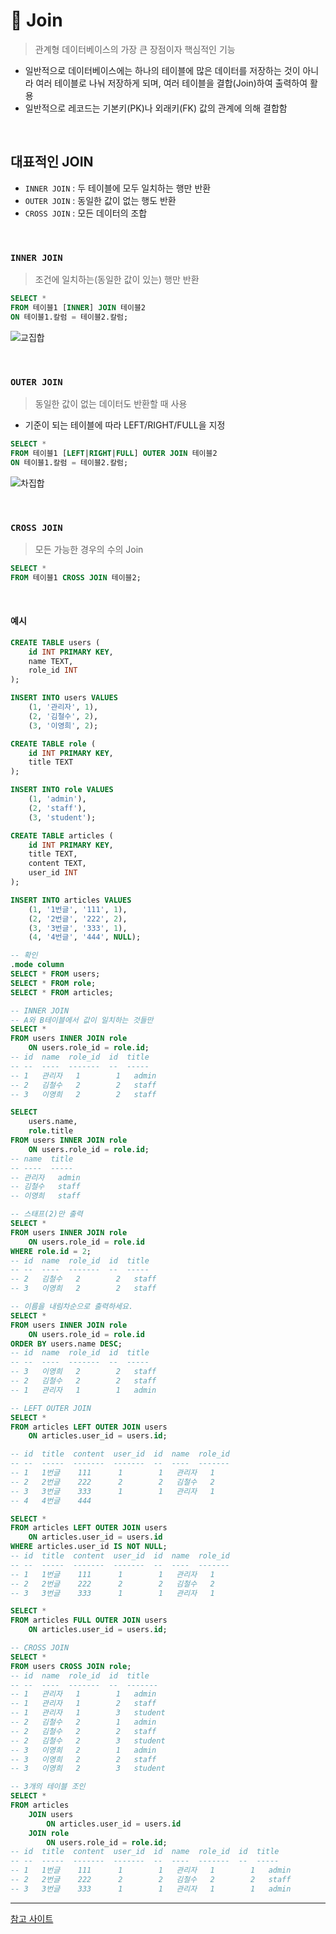 # 🔗 Join

> 관계형 데이터베이스의 가장 큰 장점이자 핵심적인 기능

- 일반적으로 데이터베이스에는 하나의 테이블에 많은 데이터를 저장하는 것이 아니라 여러 테이블로 나눠 저장하게 되며, 여러 테이블을 결합(Join)하여 출력하여 활용
- 일반적으로 레코드는 기본키(PK)나 외래키(FK) 값의 관계에 의해 결합함

<br>

## 대표적인 JOIN

- `INNER JOIN` : 두 테이블에 모두 일치하는 행만 반환
- `OUTER JOIN` : 동일한 값이 없는 행도 반환
- `CROSS JOIN` : 모든 데이터의 조합

<br>

### `INNER JOIN`

> 조건에 일치하는(동일한 값이 있는) 행만 반환

```sql
SELECT *
FROM 테이블1 [INNER] JOIN 테이블2
ON 테이블1.칼럼 = 테이블2.칼럼;
```

![교집합](db5.assets/01.png)

<br>

### `OUTER JOIN`

> 동일한 값이 없는 데이터도 반환할 때 사용

- 기준이 되는 테이블에 따라 LEFT/RIGHT/FULL을 지정

```sql
SELECT *
FROM 테이블1 [LEFT|RIGHT|FULL] OUTER JOIN 테이블2
ON 테이블1.칼럼 = 테이블2.칼럼;
```

![차집합](db5.assets/02.png)

<br>

### `CROSS JOIN`

> 모든 가능한 경우의 수의 Join

```sql
SELECT *
FROM 테이블1 CROSS JOIN 테이블2;
```

<br>

#### 예시

```sql
CREATE TABLE users (
    id INT PRIMARY KEY,
    name TEXT,
    role_id INT
);

INSERT INTO users VALUES 
    (1, '관리자', 1),
    (2, '김철수', 2),
    (3, '이영희', 2);

CREATE TABLE role (
    id INT PRIMARY KEY, 
    title TEXT
);

INSERT INTO role VALUES 
    (1, 'admin'),
    (2, 'staff'),
    (3, 'student');

CREATE TABLE articles (
    id INT PRIMARY KEY, 
    title TEXT,
    content TEXT,
    user_id INT
);

INSERT INTO articles VALUES 
    (1, '1번글', '111', 1),
    (2, '2번글', '222', 2),
    (3, '3번글', '333', 1),
    (4, '4번글', '444', NULL);

-- 확인
.mode column
SELECT * FROM users;
SELECT * FROM role;
SELECT * FROM articles;

-- INNER JOIN
-- A와 B테이블에서 값이 일치하는 것들만 
SELECT *
FROM users INNER JOIN role
    ON users.role_id = role.id;
-- id  name  role_id  id  title
-- --  ----  -------  --  -----
-- 1   관리자   1        1   admin
-- 2   김철수   2        2   staff
-- 3   이영희   2        2   staff

SELECT 
    users.name, 
    role.title
FROM users INNER JOIN role
    ON users.role_id = role.id;
-- name  title
-- ----  -----
-- 관리자   admin
-- 김철수   staff
-- 이영희   staff

-- 스태프(2)만 출력
SELECT *
FROM users INNER JOIN role
    ON users.role_id = role.id
WHERE role.id = 2;
-- id  name  role_id  id  title
-- --  ----  -------  --  -----
-- 2   김철수   2        2   staff
-- 3   이영희   2        2   staff

-- 이름을 내림차순으로 출력하세요.
SELECT *
FROM users INNER JOIN role
    ON users.role_id = role.id
ORDER BY users.name DESC;
-- id  name  role_id  id  title
-- --  ----  -------  --  -----
-- 3   이영희   2        2   staff
-- 2   김철수   2        2   staff
-- 1   관리자   1        1   admin

-- LEFT OUTER JOIN
SELECT * 
FROM articles LEFT OUTER JOIN users
    ON articles.user_id = users.id;

-- id  title  content  user_id  id  name  role_id
-- --  -----  -------  -------  --  ----  -------
-- 1   1번글    111      1        1   관리자   1
-- 2   2번글    222      2        2   김철수   2
-- 3   3번글    333      1        1   관리자   1
-- 4   4번글    444

SELECT * 
FROM articles LEFT OUTER JOIN users
    ON articles.user_id = users.id
WHERE articles.user_id IS NOT NULL;
-- id  title  content  user_id  id  name  role_id
-- --  -----  -------  -------  --  ----  -------
-- 1   1번글    111      1        1   관리자   1
-- 2   2번글    222      2        2   김철수   2
-- 3   3번글    333      1        1   관리자   1

SELECT * 
FROM articles FULL OUTER JOIN users
    ON articles.user_id = users.id;

-- CROSS JOIN
SELECT * 
FROM users CROSS JOIN role;
-- id  name  role_id  id  title
-- --  ----  -------  --  -------
-- 1   관리자   1        1   admin
-- 1   관리자   1        2   staff
-- 1   관리자   1        3   student
-- 2   김철수   2        1   admin
-- 2   김철수   2        2   staff
-- 2   김철수   2        3   student
-- 3   이영희   2        1   admin
-- 3   이영희   2        2   staff
-- 3   이영희   2        3   student

-- 3개의 테이블 조인
SELECT * 
FROM articles
    JOIN users
        ON articles.user_id = users.id
    JOIN role
        ON users.role_id = role.id;
-- id  title  content  user_id  id  name  role_id  id  title
-- --  -----  -------  -------  --  ----  -------  --  -----
-- 1   1번글    111      1        1   관리자   1        1   admin
-- 2   2번글    222      2        2   김철수   2        2   staff
-- 3   3번글    333      1        1   관리자   1        1   admin
```



---

[참고 사이트](https://sql-joins.leopard.in.ua/)